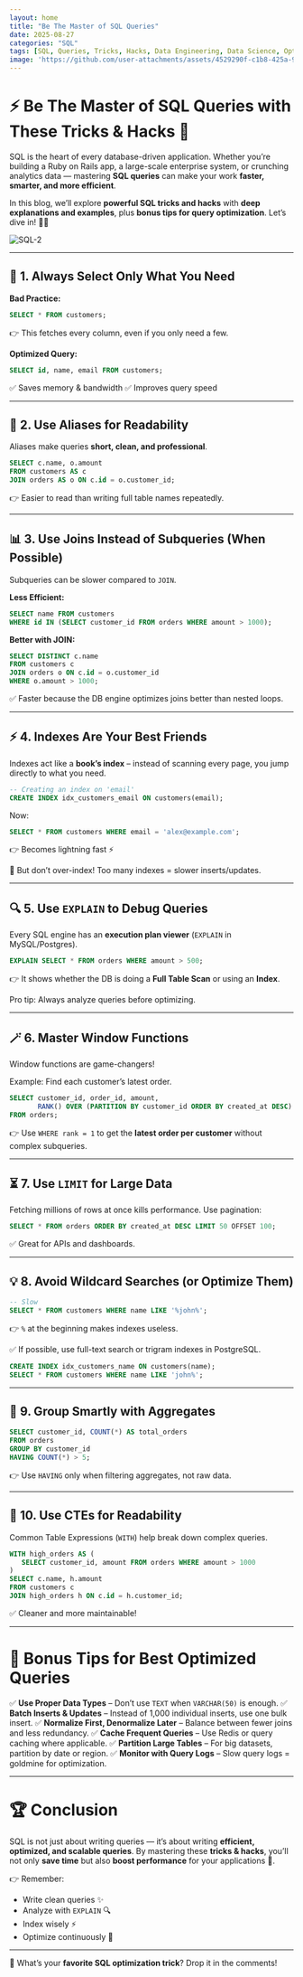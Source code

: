 ```yaml
---
layout: home
title: "Be The Master of SQL Queries"
date: 2025-08-27
categories: "SQL"
tags: [SQL, Queries, Tricks, Hacks, Data Engineering, Data Science, Optimization]
image: 'https://github.com/user-attachments/assets/4529290f-c1b8-425a-9eba-09ce23db9fa2'
---
```


# ⚡ Be The Master of SQL Queries with These Tricks & Hacks 🚀

SQL is the heart of every database-driven application. Whether you’re building a Ruby on Rails app, a large-scale enterprise system, or crunching analytics data — mastering **SQL queries** can make your work **faster, smarter, and more efficient**.

In this blog, we’ll explore **powerful SQL tricks and hacks** with **deep explanations and examples**, plus **bonus tips for query optimization**. Let’s dive in! 🏊‍♂️

![SQL-2](https://github.com/user-attachments/assets/4529290f-c1b8-425a-9eba-09ce23db9fa2)

---

## 🔑 1. Always Select Only What You Need

**Bad Practice:**

```sql
SELECT * FROM customers;
```

👉 This fetches every column, even if you only need a few.

**Optimized Query:**

```sql
SELECT id, name, email FROM customers;
```

✅ Saves memory & bandwidth
✅ Improves query speed

---

## 🧩 2. Use Aliases for Readability

Aliases make queries **short, clean, and professional**.

```sql
SELECT c.name, o.amount
FROM customers AS c
JOIN orders AS o ON c.id = o.customer_id;
```

👉 Easier to read than writing full table names repeatedly.

---

## 📊 3. Use Joins Instead of Subqueries (When Possible)

Subqueries can be slower compared to `JOIN`.

**Less Efficient:**

```sql
SELECT name FROM customers
WHERE id IN (SELECT customer_id FROM orders WHERE amount > 1000);
```

**Better with JOIN:**

```sql
SELECT DISTINCT c.name
FROM customers c
JOIN orders o ON c.id = o.customer_id
WHERE o.amount > 1000;
```

✅ Faster because the DB engine optimizes joins better than nested loops.

---

## ⚡ 4. Indexes Are Your Best Friends

Indexes act like a **book’s index** – instead of scanning every page, you jump directly to what you need.

```sql
-- Creating an index on 'email'
CREATE INDEX idx_customers_email ON customers(email);
```

Now:

```sql
SELECT * FROM customers WHERE email = 'alex@example.com';
```

👉 Becomes lightning fast ⚡

🚨 But don’t over-index! Too many indexes = slower inserts/updates.

---

## 🔍 5. Use `EXPLAIN` to Debug Queries

Every SQL engine has an **execution plan viewer** (`EXPLAIN` in MySQL/Postgres).

```sql
EXPLAIN SELECT * FROM orders WHERE amount > 500;
```

👉 It shows whether the DB is doing a **Full Table Scan** or using an **Index**.

Pro tip: Always analyze queries before optimizing.

---

## 🪄 6. Master Window Functions

Window functions are game-changers!

Example: Find each customer’s latest order.

```sql
SELECT customer_id, order_id, amount,
       RANK() OVER (PARTITION BY customer_id ORDER BY created_at DESC) AS rank
FROM orders;
```

👉 Use `WHERE rank = 1` to get the **latest order per customer** without complex subqueries.

---

## ⏳ 7. Use `LIMIT` for Large Data

Fetching millions of rows at once kills performance. Use pagination:

```sql
SELECT * FROM orders ORDER BY created_at DESC LIMIT 50 OFFSET 100;
```

✅ Great for APIs and dashboards.

---

## 💡 8. Avoid Wildcard Searches (or Optimize Them)

```sql
-- Slow
SELECT * FROM customers WHERE name LIKE '%john%';
```

👉 `%` at the beginning makes indexes useless.

✅ If possible, use full-text search or trigram indexes in PostgreSQL.

```sql
CREATE INDEX idx_customers_name ON customers(name);
SELECT * FROM customers WHERE name LIKE 'john%';
```

---

## 🎯 9. Group Smartly with Aggregates

```sql
SELECT customer_id, COUNT(*) AS total_orders
FROM orders
GROUP BY customer_id
HAVING COUNT(*) > 5;
```

👉 Use `HAVING` only when filtering aggregates, not raw data.

---

## 🚀 10. Use CTEs for Readability

Common Table Expressions (`WITH`) help break down complex queries.

```sql
WITH high_orders AS (
   SELECT customer_id, amount FROM orders WHERE amount > 1000
)
SELECT c.name, h.amount
FROM customers c
JOIN high_orders h ON c.id = h.customer_id;
```

✅ Cleaner and more maintainable!

---

# 🎁 Bonus Tips for Best Optimized Queries

✅ **Use Proper Data Types** – Don’t use `TEXT` when `VARCHAR(50)` is enough.
✅ **Batch Inserts & Updates** – Instead of 1,000 individual inserts, use one bulk insert.
✅ **Normalize First, Denormalize Later** – Balance between fewer joins and less redundancy.
✅ **Cache Frequent Queries** – Use Redis or query caching where applicable.
✅ **Partition Large Tables** – For big datasets, partition by date or region.
✅ **Monitor with Query Logs** – Slow query logs = goldmine for optimization.

---

# 🏆 Conclusion

SQL is not just about writing queries — it’s about writing **efficient, optimized, and scalable queries**. By mastering these **tricks & hacks**, you’ll not only **save time** but also **boost performance** for your applications 🚀.

👉 Remember:

* Write clean queries ✨
* Analyze with `EXPLAIN` 🔍
* Index wisely ⚡
* Optimize continuously 🔄

---

💬 What’s your **favorite SQL optimization trick**? Drop it in the comments!
